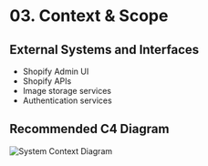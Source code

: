 # 03. Context & Scope

## External Systems and Interfaces
- Shopify Admin UI
- Shopify APIs
- Image storage services
- Authentication services

## Recommended C4 Diagram
![System Context Diagram](#) <!-- link or embed diagram -->
